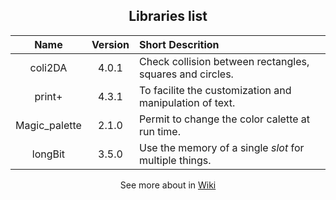 <div align="center">
	<h2><b>Libraries list</b></h2>
</div>

| Name          | Version | Short Descrition |
| :-:           | :-:     | :-- |
| coli2DA       | 4.0.1   | Check collision between rectangles, squares and circles. |
| print+        | 4.3.1   | To facilite the customization and manipulation of text.  |
| Magic_palette | 2.1.0   | Permit to change the color calette at run time.          |
| longBit       | 3.5.0   | Use the memory of a single *slot* for multiple things.   |

<div align="center">
	<p>
		See more about in 
		<a href="https://github.com/duckafire/TinyLibrary/wiki">Wiki</a>
	</p>
</div>
